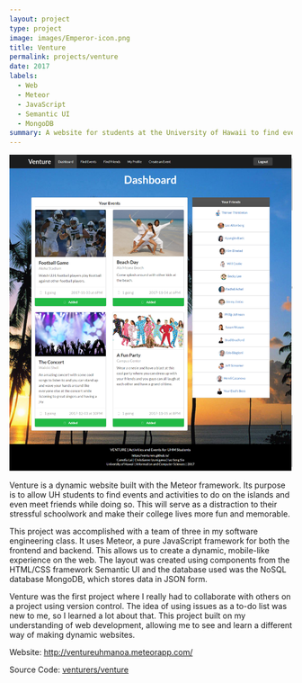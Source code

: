 ```yaml
---
layout: project
type: project
image: images/Emperor-icon.png
title: Venture
permalink: projects/venture
date: 2017
labels:
  - Web
  - Meteor
  - JavaScript
  - Semantic UI
  - MongoDB
summary: A website for students at the University of Hawaii to find events and friends
---
```


<img class="ui large right floated image" src="../images/venture_dashboard.png">

Venture is a dynamic website built with the Meteor framework. Its purpose is to allow UH students to find events and activities to do on the islands and even meet friends while doing so. This will serve as a distraction to their stressful schoolwork and make their college lives more fun and memorable.

This project was accomplished with a team of three in my software engineering class. It uses Meteor, a pure JavaScript framework for both the frontend and backend. This allows us to create a dynamic, mobile-like experience on the web. The layout was created using components from the HTML/CSS framework Semantic UI and the database used was the NoSQL database MongoDB, which stores data in JSON form.

Venture was the first project where I really had to collaborate with others on a project using version control. The idea of using issues as a to-do list was new to me, so I learned a lot about that. This project built on my understanding of web development, allowing me to see and learn a different way of making dynamic websites.

Website: <a href="http://ventureuhmanoa.meteorapp.com/">http://ventureuhmanoa.meteorapp.com/</a>

Source Code: <a href="https://github.com/venturers/venture"><i class="large github icon "></i>venturers/venture</a>

